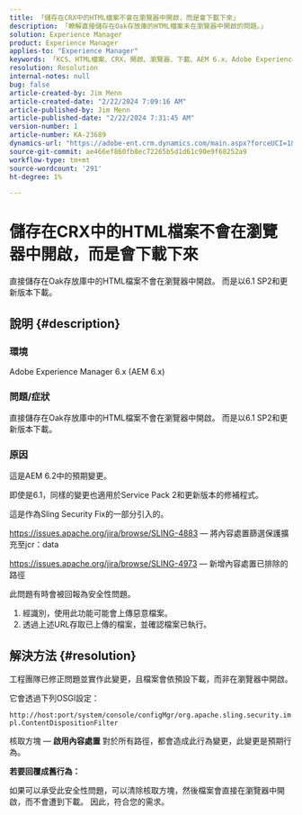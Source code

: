 ```yaml
---
title: 「儲存在CRX中的HTML檔案不會在瀏覽器中開啟，而是會下載下來」
description: 「瞭解直接儲存在Oak存放庫的HTML檔案未在瀏覽器中開啟的問題。」
solution: Experience Manager
product: Experience Manager
applies-to: "Experience Manager"
keywords: 「KCS、HTML檔案、CRX、開啟、瀏覽器、下載、AEM 6.x、Adobe Experience Manager 6.x、常見問題集」
resolution: Resolution
internal-notes: null
bug: false
article-created-by: Jim Menn
article-created-date: "2/22/2024 7:09:16 AM"
article-published-by: Jim Menn
article-published-date: "2/22/2024 7:31:45 AM"
version-number: 1
article-number: KA-23689
dynamics-url: "https://adobe-ent.crm.dynamics.com/main.aspx?forceUCI=1&pagetype=entityrecord&etn=knowledgearticle&id=64fe9348-51d1-ee11-9079-6045bd006268"
source-git-commit: ae466ef860fb8ec72265b5d1d61c90e9f68252a9
workflow-type: tm+mt
source-wordcount: '291'
ht-degree: 1%

---
```


# 儲存在CRX中的HTML檔案不會在瀏覽器中開啟，而是會下載下來


直接儲存在Oak存放庫中的HTML檔案不會在瀏覽器中開啟。 而是以6.1 SP2和更新版本下載。

## 說明 {#description}


### 環境

Adobe Experience Manager 6.x (AEM 6.x)

### 問題/症狀

直接儲存在Oak存放庫中的HTML檔案不會在瀏覽器中開啟。 而是以6.1 SP2和更新版本下載。

### 原因

這是AEM 6.2中的預期變更。

即使是6.1，同樣的變更也適用於Service Pack 2和更新版本的修補程式。

這是作為Sling Security Fix的一部分引入的。

https://issues.apache.org/jira/browse/SLING-4883 — 將內容處置篩選保護擴充至jcr：data

https://issues.apache.org/jira/browse/SLING-4973 — 新增內容處置已排除的路徑

此問題有時會被回報為安全性問題。

1. 經識別，使用此功能可能會上傳惡意檔案。
2. 透過上述URL存取已上傳的檔案，並確認檔案已執行。



## 解決方法 {#resolution}


工程團隊已修正問題並實作此變更，且檔案會依預設下載，而非在瀏覽器中開啟。

它會透過下列OSGI設定：

`http://host:port/system/console/configMgr/org.apache.sling.security.impl.ContentDispositionFilter`

核取方塊 —  <b>啟用內容處置</b> 對於所有路徑，都會造成此行為變更，此變更是預期行為。

<b>若要回覆成舊行為：</b>

如果可以承受此安全性問題，可以清除核取方塊，然後檔案會直接在瀏覽器中開啟，而不會遭到下載。 因此，符合您的需求。
